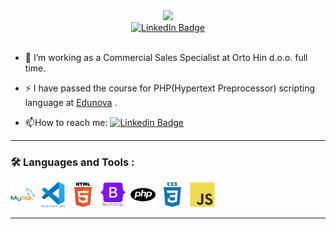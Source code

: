 <div id="header" align="center">
  <img src="https://media.giphy.com/media/FnGJfc18tDDHy/giphy.gif" width="300"/>
</div>
<div id="badges"  align="center">
  <a href="https://www.linkedin.com/in/adamvicko/">
    <img src="https://img.shields.io/badge/LinkedIn-blue?style=for-the-badge&logo=linkedin&logoColor=white" alt="LinkedIn Badge"/>
  </a>
</div>
<div align="center">
    <img src="https://komarev.com/ghpvc/?username=AdamVicko&style=flat-square&color=blue" alt=""/>
</div>

- :telescope: I’m working as a Commercial Sales Specialist at Orto Hin d.o.o. full time.

- :zap: I have passed the course for PHP(Hypertext Preprocessor) scripting language at <a href="https://www.edunova.hr/">Edunova</a> .

- :mailbox:How to reach me: [![Linkedin Badge](https://img.shields.io/badge/-VICKO-blue?style=flat&logo=Linkedin&logoColor=white)](https://www.linkedin.com/in/adamvicko/)

---

### :hammer_and_wrench: Languages and Tools :
<img src="https://github.com/devicons/devicon/blob/master/icons/mysql/mysql-original-wordmark.svg" title="MySQL"  alt="MySQL" width="40" height="40"/>&nbsp;
<img src="https://github.com/devicons/devicon/blob/master/icons/vscode/vscode-original-wordmark.svg" title="VSC"  alt="VSC" width="40" height="40"/>&nbsp;
<img src="https://github.com/devicons/devicon/blob/master/icons/html5/html5-original-wordmark.svg" title="Html5"  alt="Html5" width="40" height="40"/>&nbsp;
<img src="https://github.com/devicons/devicon/blob/master/icons/bootstrap/bootstrap-original-wordmark.svg" title="Bootstrap"  alt="Bootstrap" width="40" height="40"/>&nbsp;
<img src="https://raw.githubusercontent.com/devicons/devicon/master/icons/php/php-plain.svg" title="PHP"  alt="PHP" width="40" height="40"/>&nbsp;
<img src="https://raw.githubusercontent.com/devicons/devicon/master/icons/css3/css3-plain-wordmark.svg" title="CSS"  alt="CSS" width="40" height="40"/>&nbsp;
<img src="https://raw.githubusercontent.com/devicons/devicon/master/icons/javascript/javascript-original.svg" title="JS"  alt="JS" width="40" height="40"/>&nbsp;

---


<!---
AdamVicko/AdamVicko is a ✨ special ✨ repository because its `README.md` (this file) appears on your GitHub profile.
You can click the Preview link to take a look at your changes.
--->
